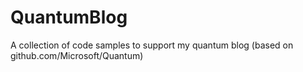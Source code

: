 # QuantumBlog
A collection of code samples to support my quantum blog (based on github.com/Microsoft/Quantum)

